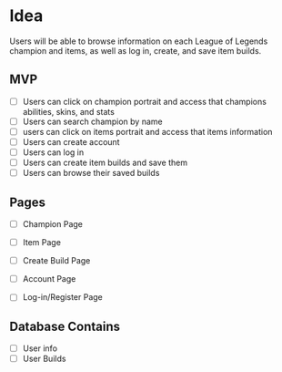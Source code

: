 # Idea

Users will be able to browse information on each League of Legends champion and items, as well as log in, create, and save item builds.

## MVP

- [ ]  Users can click on champion portrait and access that champions abilities, skins, and stats
- [ ]  Users can search champion by name
- [ ]  users can click on items portrait and access that items information
- [ ]  Users can create account
- [ ]  Users can log in
- [ ]  Users can create item builds and save them
- [ ]  Users can browse their saved builds

## Pages

- [ ]  Champion Page
- [ ]  Item Page
- [ ]  Create Build Page
- [ ]  Account Page
- [ ]  Log-in/Register Page


## Database Contains

- [ ]  User info
- [ ]  User Builds
